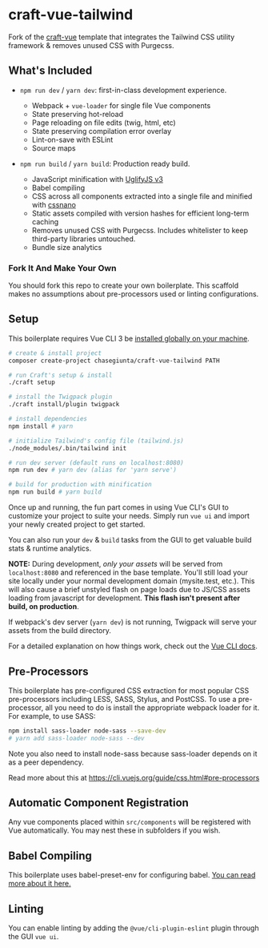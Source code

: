 # craft-vue-tailwind

Fork of the [craft-vue](https://github.com/chasegiunta/craft-vue) template that integrates the Tailwind CSS utility framework & removes unused CSS with Purgecss.

## What's Included

- `npm run dev` / `yarn dev`: first-in-class development experience.

  - Webpack + `vue-loader` for single file Vue components
  - State preserving hot-reload
  - Page reloading on file edits (twig, html, etc)
  - State preserving compilation error overlay
  - Lint-on-save with ESLint
  - Source maps

- `npm run build` / `yarn build`: Production ready build.
  - JavaScript minification with [UglifyJS v3](https://github.com/mishoo/UglifyJS2/tree/harmony)
  - Babel compiling
  - CSS across all components extracted into a single file and minified with [cssnano](https://github.com/ben-eb/cssnano)
  - Static assets compiled with version hashes for efficient long-term caching
  - Removes unused CSS with Purgecss. Includes whitelister to keep third-party libraries untouched.
  - Bundle size analytics

### Fork It And Make Your Own

You should fork this repo to create your own boilerplate. This scaffold makes no assumptions about pre-processors used or linting configurations.

## Setup

This boilerplate requires Vue CLI 3 be [installed globally on your machine](https://cli.vuejs.org/guide/installation.html).

```bash
# create & install project
composer create-project chasegiunta/craft-vue-tailwind PATH

# run Craft's setup & install
./craft setup

# install the Twigpack plugin
./craft install/plugin twigpack

# install dependencies
npm install # yarn

# initialize Tailwind's config file (tailwind.js)
./node_modules/.bin/tailwind init

# run dev server (default runs on localhost:8080)
npm run dev # yarn dev (alias for 'yarn serve')

# build for production with minification
npm run build # yarn build
```

Once up and running, the fun part comes in using Vue CLI's GUI to customize your project to suite your needs. Simply run `vue ui` and import your newly created project to get started.

You can also run your `dev` & `build` tasks from the GUI to get valuable build stats & runtime analytics.

**NOTE:** During development, _only your assets_ will be served from `localhost:8080` and referenced in the base template. You'll still load your site locally under your normal development domain (mysite.test, etc.). This will also cause a brief unstyled flash on page loads due to JS/CSS assets loading from javascript for development. **This flash isn't present after build, on production**.

If webpack's dev server (`yarn dev`) is not running, Twigpack will serve your assets from the build directory.

For a detailed explanation on how things work, check out the [Vue CLI docs](https://cli.vuejs.org/).

## Pre-Processors

This boilerplate has pre-configured CSS extraction for most popular CSS pre-processors including LESS, SASS, Stylus, and PostCSS. To use a pre-processor, all you need to do is install the appropriate webpack loader for it. For example, to use SASS:

```bash
npm install sass-loader node-sass --save-dev
# yarn add sass-loader node-sass --dev
```

Note you also need to install node-sass because sass-loader depends on it as a peer dependency.

Read more about this at https://cli.vuejs.org/guide/css.html#pre-processors

## Automatic Component Registration

Any vue components placed within `src/components` will be registered with Vue automatically. You may nest these in subfolders if you wish.

## Babel Compiling

This boilerplate uses babel-preset-env for configuring babel. [You can read more about it here.](https://cli.vuejs.org/config/#babel)

## Linting

You can enable linting by adding the `@vue/cli-plugin-eslint` plugin through the GUI `vue ui`.
